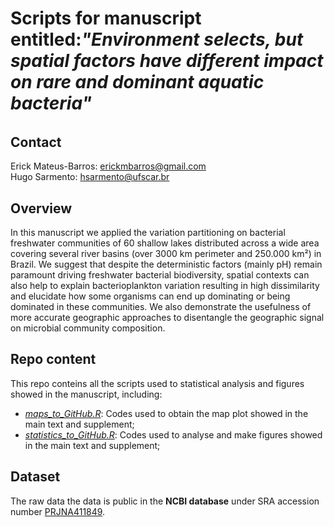 # Scripts for manuscript entitled:_"Environment selects, but spatial factors have different impact on rare and dominant aquatic bacteria"_
###### 



## Contact
Erick Mateus-Barros: erickmbarros@gmail.com  
Hugo Sarmento: hsarmento@ufscar.br


## Overview
In this manuscript we applied the variation partitioning on bacterial freshwater communities of 60 shallow lakes distributed across a wide area covering several river basins (over 3000 km perimeter and 250.000 km²) in Brazil. We suggest that despite the deterministic factors (mainly pH) remain paramount driving freshwater bacterial biodiversity, spatial contexts can also help to explain bacterioplankton variation resulting in high dissimilarity and elucidate how some organisms can end up dominating or being dominated in these communities. We also demonstrate the usefulness of more accurate geographic approaches to disentangle the geographic signal on microbial community composition.


## Repo content
This repo conteins all the scripts used to statistical analysis and figures showed in the manuscript, including:

* _[maps_to_GitHub.R](https://github.com/LMPB/Occupancy-Frequency-Distribution/blob/master/maps_to_GitHub.R)_: Codes used to obtain the map plot showed in the main text and supplement;
* _[statistics_to_GitHub.R]()_: Codes used to analyse and make figures showed in the main text and supplement;


## Dataset
The raw data the data is public in the __NCBI database__ under SRA accession number [PRJNA411849](https://www.ncbi.nlm.nih.gov/bioproject/411849).
